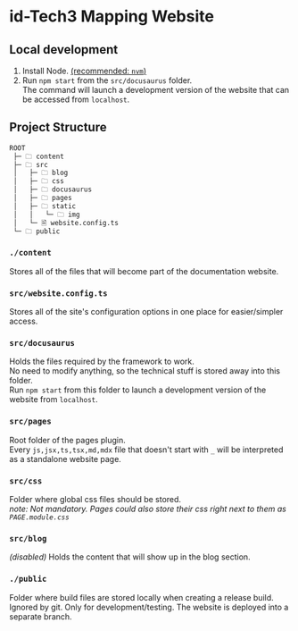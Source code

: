 # id-Tech3 Mapping Website

## Local development
1. Install Node. [(recommended: `nvm`)](https://github.com/nvm-sh/nvm)  
2. Run `npm start` from the `src/docusaurus` folder.  
   The command will launch a development version of the website that can be accessed from `localhost`.  

## Project Structure
```md
ROOT
 ├─ 🗀 content
 ├─ 🗀 src
 │   ├─ 🗀 blog
 │   ├─ 🗀 css
 │   ├─ 🗀 docusaurus
 │   ├─ 🗀 pages
 │   ├─ 🗀 static
 │   │   └─ 🗀 img
 │   └─ 🗎 website.config.ts
 └─ 🗀 public
```
### `./content`
Stores all of the files that will become part of the documentation website.  
### `src/website.config.ts`
Stores all of the site's configuration options in one place for easier/simpler access.  
### `src/docusaurus`
Holds the files required by the framework to work.  
No need to modify anything, so the technical stuff is stored away into this folder.  
Run `npm start` from this folder to launch a development version of the website from `localhost`.
### `src/pages`
Root folder of the pages plugin.  
Every `js,jsx,ts,tsx,md,mdx` file that doesn't start with `_` will be interpreted as a standalone website page.
### `src/css`
Folder where global css files should be stored.  
_note: Not mandatory. Pages could also store their css right next to them as `PAGE.module.css`_
### `src/blog`
_(disabled)_
Holds the content that will show up in the blog section.  
### `./public`
Folder where build files are stored locally when creating a release build.  
Ignored by git. Only for development/testing. The website is deployed into a separate branch.

